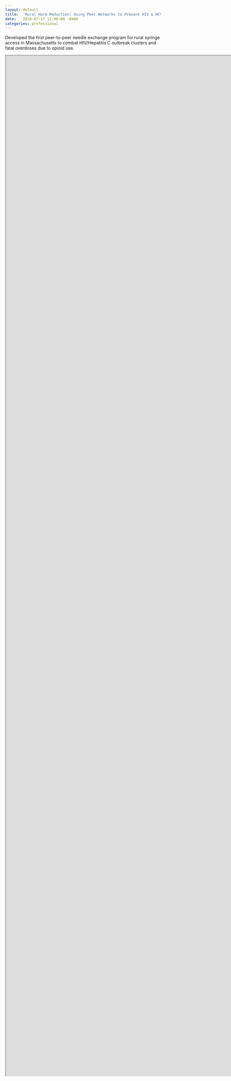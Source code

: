 ```yaml
---
layout: default
title:  "Rural Harm Reduction: Using Peer Networks to Prevent HIV & HCV"
date:   2018-07-17 12:00:00 -0400
categories: professional
---
```

Developed the first peer-to-peer needle exchange program for rural syringe access in Massachusetts to combat HIV/Hepatitis C outbreak clusters and fatal overdoses due to opioid use.

<iframe src="https://drive.google.com/file/d/1yJUlEkfdlwqXOUsGMKwH5_cbnpWrM650/preview" width="2250" height="3300"> </iframe>
<!-- width="2550" height="3300" -->



















